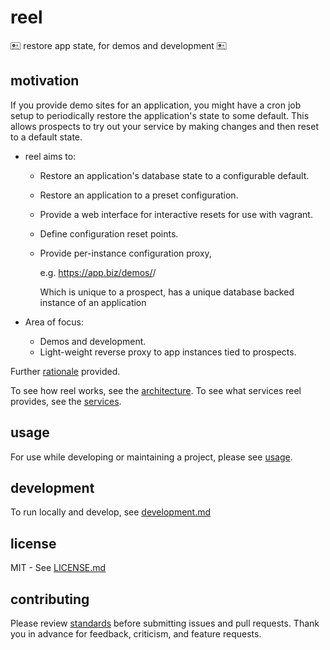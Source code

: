 # reel #

🖭 restore app state, for demos and development	🖭

## motivation ##

If you provide demo sites for an application, you might have a cron job setup to
periodically restore the application's state to some default.  This allows
prospects to try out your service by making changes and then reset to a default
state.

* reel aims to:
  - Restore an application's database state to a configurable default.
  - Restore an application to a preset configuration.
  - Provide a web interface for interactive resets for use with vagrant.
  - Define configuration reset points.
  - Provide per-instance configuration proxy,

    e.g. https://app.biz/demos/<ID>/

    Which is unique to a prospect, has a unique database backed instance of
    an application

* Area of focus:
  - Demos and development.
  - Light-weight reverse proxy to app instances tied to prospects.

Further [rationale](docs/rationale.md) provided.

To see how reel works, see the [architecture](docs/architecture.md).
To see what services reel provides, see the [services](docs/services.md).

## usage ##

For use while developing or maintaining a project, please see [usage](docs/usage.md).

## development ##

To run locally and develop, see [development.md](docs/development.md)

## license ##

MIT - See [LICENSE.md](license.md)

## contributing ##

Please review [standards](docs/standards.md) before submitting issues and pull
requests.  Thank you in advance for feedback, criticism, and feature requests.
